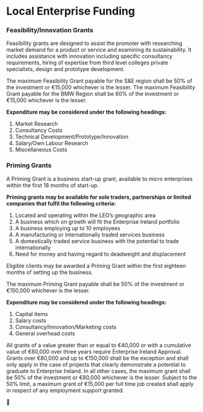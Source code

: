 # Local Enterprise Funding

### Feasibility\/Innovation Grants

Feasibility grants are designed to assist the promoter with researching market demand for a product or service and examining its sustainability. It includes assistance with innovation including specific consultancy requirements, hiring of expertise from third level colleges private specialists, design and prototype development.

The maximum Feasibility Grant payable for the S&E region shall be 50% of the investment or €15,000 whichever is the lesser. The maximum Feasibility Grant payable for the BMW Region shall be 60% of the investment or €15,000 whichever is the lesser.

**Expenditure may be considered under the following headings:**
1. Market Research
2. Consultancy Costs
3. Technical Development\/Prototype\/Innovation
4. Salary\/Own Labour Research
5. Miscellaneous Costs

### Priming Grants

A Priming Grant is a business start-up grant, available to micro enterprises within the first 18 months of start-up.

**Priming grants may be available for sole traders, partnerships or limited companies that fulfil the following criteria:**

1. Located and operating within the LEO’s geographic area
2. A business which on growth will fit the Enterprise Ireland portfolio
3. A business employing up to 10 employees
4. A manufacturing or internationally traded services business
5. A domestically traded service business with the potential to trade internationally
6. Need for money and having regard to deadweight and displacement

Eligible clients may be awarded a Priming Grant within the first eighteen months of setting up the business.

The maximum Priming Grant payable shall be 50% of the investment or €150,000 whichever is the lesser.

**Expenditure may be considered under the following headings:**

1. Capital items
2. Salary costs
3. Consultancy\/Innovation\/Marketing costs
4. General overhead costs

All grants of a value greater than or equal to €40,000 or with a cumulative value of €80,000 over three years require Enterprise Ireland Approval. Grants over €80,000 and up to €150,000 shall be the exception and shall only apply in the case of projects that clearly demonstrate a potential to graduate to Enterprise Ireland. In all other cases, the maximum grant shall be 50% of the investment or €80,000 whichever is the lesser. Subject to the 50% limit, a maximum grant of €15,000 per full time job created shall apply in respect of any employment support granted.



